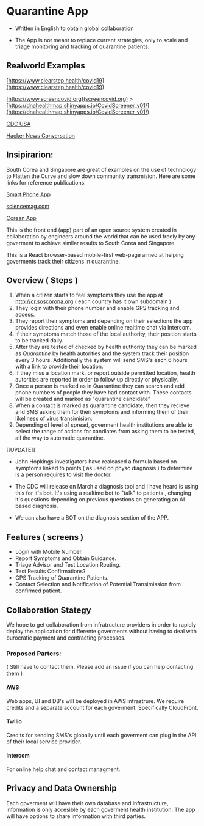 # Quarantine App

* Written in English to obtain global collaboration

* The App is not meant to replace current strategies, only to scale and triage monitoring and tracking of quarantine patients.

## Realworld Examples
[https://www.clearstep.health/covid19](https://www.clearstep.health/covid19)

[https://www.screencovid.org](screencovid.org) > [https://dnahealthmap.shinyapps.io/CovidScreener_v01/](https://dnahealthmap.shinyapps.io/CovidScreener_v01/) 

[CDC USA](https://www.jpost.com/International/CDC-introduces-online-coronavirus-self-checker-for-United-States-public-621867)

[Hacker News Conversation](https://news.ycombinator.com/item?id=22649822)

## Insipirarion:
South Corea and Singapore are great of examples on the use of technology to Flatten the Curve and slow down community transmision. Here are some links for reference publications.

[Smart Phone App](https://www.technologyreview.com/s/615329/coronavirus-south-korea-smartphone-app-quarantine/)

[sciencemag.com](https://www.sciencemag.org/news/2020/03/coronavirus-cases-have-dropped-sharply-south-korea-whats-secret-its-success)

[Corean App](https://www.mois.go.kr/frt/bbs/type002/commonSelectBoardArticle.do;jsessionid=7bA+UtY0JOIXJytznXoyYNHR.node40?]bbsId=BBSMSTR_000000000205&nttId=76155)

This is the front end (app) part of an open source system created in collaboration by engineers around the world that can be used freely by any goverment to achieve similar results to South Corea and Singapore.

This is a React browser-based mobile-first web-page aimed at helping goverments track their citizens in quarantine.

## Overview ( Steps )

1. When a citizen starts to feel symptoms they use the app at http://cr.soscorona.org ( each country has it own subdomain ) 
2. They login with their phone number and enable GPS tracking and access.
3. They report their symptoms and depending on their selections the app provides directions and even enable online realtime chat via Intercom.
4. If their symptoms match those of the local authority, their position starts to be tracked daily.
5. After they are tested of checked by health authority they can be marked as *Quarantine* by health autorities and the system track their position every 3 hours. Additionally the system will send SMS's each 6 hours with a link to provide their location. 
6. If they miss a location mark, or report outside permitted location, health autorities are reported in order to follow up directly or physically.
7. Once a person is marked as in Quarantine they can search and add phone numbers of people they have had contact with. These contacts will be created and marked as "quarantine candidate"
8. When a contact is marked as quarantine candidate, then they recieve and SMS asking them for their symptoms and informing them of their likeliness of virus transimision. 
9. Depending of level of spread, goverment health institutions are able to select the range of actions for candiates from asking them to be tested, all the way to automatic quarantine.

[[UPDATE]]
* John Hopkings investigators have realeased a formula based on symptoms linked to points ( as used on physc diagnosis ) to determine is a person requires to visit the doctor. 

* The CDC will release on March a diagnosis tool and I have heard is using this for it's bot. It's using a realtime bot to "talk" to patients , changing it's questions depending on previous questions an generating an AI based diagnosis.

* We can also have a BOT on the diagnosis section of the APP.

## Features ( screens )
* Login with Mobile Number
* Report Symptoms and Obtain Guidance.
* Triage Advisor and Test Location Routing.
* Test Results Confirmations?
* GPS Tracking of Quarantine Patients.
* Contact Selection and Notification of Potential Transimission from confirmed patient.

## Collaboration Stategy
We hope to get collaboration from infratructure providers in order to rapidly deploy the application for differente goverments without having to deal with burocratic payment and contracting processes.

### Proposed Parters: 
( Still have to contact them. Please add an issue if you can help contacting them )

#### AWS
Web apps, UI and DB's will be deployed in AWS infrastrure. We require credits and a separate account for each goverment. Specifically CloudFront, 

#### Twilio
Credits for sending SMS's globally until each goverment can plug in the API of their local service provider.

#### Intercom
For online help chat and contact managment. 

## Privacy and Data Ownership
Each goverment will have their own database and infrastructure, information is only accesible by each goverment health institution. The app will have options to share information with third parties.

